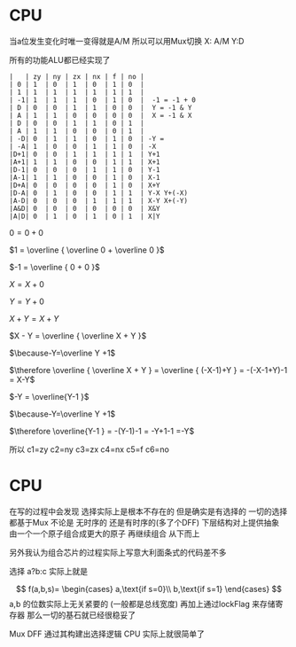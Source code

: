 # CPU

当a位发生变化时唯一变得就是A/M 所以可以用Mux切换 
X: A/M Y:D

所有的功能ALU都已经实现了

    |   | zy | ny | zx | nx | f | no |
    | 0 | 1  | 0  | 1  | 0  | 1 | 0  |
    | 1 | 1  | 1  | 1  | 1  | 1 | 1  |
    | -1| 1  | 1  | 1  | 0  | 1 | 0  |  -1 = -1 + 0
    | D | 0  | 0  | 1  | 1  | 0 | 0  |  Y = -1 & Y
    | A | 1  | 1  | 0  | 0  | 0 | 0  |  X = -1 & X
    | D | 0  | 0  | 1  | 1  | 0 | 1  |
    | A | 1  | 1  | 0  | 0  | 0 | 1  |
    | -D| 0  | 1  | 1  | 0  | 1 | 0  | -Y = 
    | -A| 1  | 0  | 0  | 1  | 1 | 0  | -X
    |D+1| 0  | 0  | 1  | 1  | 1 | 1  | Y+1 
    |A+1| 1  | 1  | 0  | 0  | 1 | 1  | X+1
    |D-1| 0  | 0  | 0  | 1  | 1 | 0  | Y-1
    |A-1| 1  | 1  | 0  | 0  | 1 | 0  | X-1
    |D+A| 0  | 0  | 0  | 0  | 1 | 0  | X+Y
    |D-A| 0  | 1  | 0  | 0  | 1 | 1  | Y-X Y+(-X)
    |A-D| 0  | 0  | 0  | 1  | 1 | 1  | X-Y X+(-Y)
    |A&D| 0  | 0  | 0  | 0  | 0 | 0  | X&Y
    |A|D| 0  | 1  | 0  | 1  | 0 | 1  | X|Y

$0 = 0 + 0$

$1 = \overline { \overline 0 + \overline 0 }$

$-1 = \overline {  0 + 0 }$

$X = X + 0$

$Y = Y + 0$

$X + Y = X + Y$

$X - Y = \overline {  \overline X + Y }$

$\because-Y=\overline Y +1$

$\therefore \overline {  \overline X + Y } = \overline {  (-X-1)+Y } = -(-X-1+Y)-1 = X-Y$

$-Y = \overline{Y-1 }$

$\because-Y=\overline Y +1$

$\therefore \overline{Y-1 } = -(Y-1)-1 = -Y+1-1 =-Y$

所以 c1=zy c2=ny c3=zx c4=nx c5=f c6=no

# CPU
在写的过程中会发现 选择实际上是根本不存在的 但是确实是有选择的 一切的选择都基于Mux 不论是 无时序的 还是有时序的(多了个DFF) 下层结构对上提供抽象 由一个一个原子组合成更大的原子 再继续组合 从下而上  

另外我认为组合芯片的过程实际上写意大利面条式的代码差不多

选择 a?b:c 实际上就是

$$
f(a,b,s)= 
\begin{cases} 
a,\text{if s=0}\\
b,\text{if s=1}
\end{cases}
$$
a,b 的位数实际上无关紧要的 (一般都是总线宽度)
再加上通过lockFlag 来存储寄存器 那么一切的基石就已经很稳妥了

Mux DFF 通过其构建出选择逻辑 CPU 实际上就很简单了
